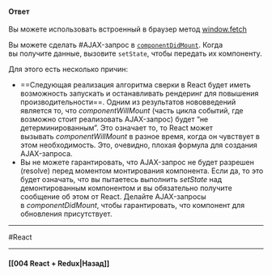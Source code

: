 #### Ответ

Вы можете использовать встроенный в браузер метод [window.fetch](https://learn.javascript.ru/fetch) 

Вы можете сделать #AJAX-запрос в [`componentDidMount`](https://ru.reactjs.org/docs/react-component.html#mounting). Когда вы получите данные, вызовите `setState`, чтобы передать их компоненту.

Для этого есть несколько причин:

- ==Следующая реализация алгоритма сверки в React будет иметь возможность запускать и останавливать рендеринг для повышения производительности==. Одним из результатов нововведений является то, что _componentWillMount_ (часть цикла событий, где возможно стоит реализовать AJAX-запрос) будет “не детерминированным”. Это означает то, то React может вызывать _componentWillMount_ в разное время, когда он чувствует в этом необходимость. Это, очевидно, плохая формула для создания AJAX-запроса.
- Вы не можете гарантировать, что AJAX-запрос не будет разрешен (resolve) перед моментом монтирования компонента. Если да, то это будет означать, что вы пытаетесь выполнить _setState_ над демонтированным компонентом и вы обязательно получите сообщение об этом от React. Делайте AJAX-запросы в _componentDidMount_, чтобы гарантировать, что компонент для обновления присутствует.
____
#React

____

#### [[004 React + Redux|Назад]]